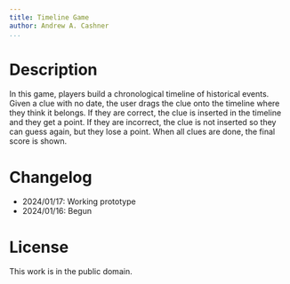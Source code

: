```yaml
---
title: Timeline Game
author: Andrew A. Cashner
...
```


# Description

In this game, players build a chronological timeline of historical events.
Given a clue with no date, the user drags the clue onto the timeline where
they think it belongs.
If they are correct, the clue is inserted in the timeline and they get a
point.
If they are incorrect, the clue is not inserted so they can guess again,
but they lose a point.
When all clues are done, the final score is shown.

# Changelog

- 2024/01/17: Working prototype
- 2024/01/16: Begun

# License

This work is in the public domain.
